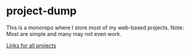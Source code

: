 # project-dump
This is a monorepo where I store most of my web-based projects. 
Note: Most are simple and many may not even work.

[Links for all projects](https://aurob.github.io/mono/sitemap.html)
